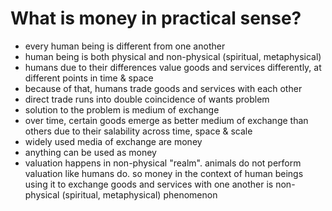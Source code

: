 # What is money in practical sense?

* every human being is different from one another
* human being is both physical and non-physical (spiritual, metaphysical)
* humans due to their differences value goods and services differently, at different points in time & space
* because of that, humans trade goods and services with each other
* direct trade runs into double coincidence of wants problem
* solution to the problem is medium of exchange
* over time, certain goods emerge as better medium of exchange than others due to their salability across time, space & scale
* widely used media of exchange are money
* anything can be used as money
* valuation happens in non-physical "realm". animals do not perform valuation like humans do. so money in the context of human beings using it to exchange goods and services with one another is non-physical (spiritual, metaphysical) phenomenon

